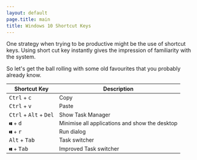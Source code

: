 ```yaml
---
layout: default
page.title: main
title: Windows 10 Shortcut Keys 
---
```


One strategy when trying to be productive might be the use of shortcut keys.  Using short cut key instantly gives the impression of familiarity with the system.

So let's get the ball rolling with some old favourites that you probably already know.


|Shortcut Key|Description|
|------------|-----------|
|<kbd>Ctrl</kbd> + <kbd>c</kbd>| Copy|
|<kbd>Ctrl</kbd> + <kbd>v</kbd>| Paste|
|<kbd>Ctrl</kbd> + <kbd>Alt</kbd> + <kbd>Del</kbd>| Show Task Manager|
|<kbd><img src="https://raw.githubusercontent.com/computamike/skills/main/assets/images/WindowsLogo.svg" width="8px"></kbd> + <kbd>d</kbd>| Minimise all applications and show the desktop|
|<kbd><img src="https://raw.githubusercontent.com/computamike/skills/main/assets/images/WindowsLogo.svg" width="8px"></kbd> + <kbd>r</kbd>| Run dialog|
|<kbd>Alt</kbd> + <kbd>Tab</kbd>| Task switcher|
|<kbd><img src="https://raw.githubusercontent.com/computamike/skills/main/assets/images/WindowsLogo.svg" width="8px"></kbd> + <kbd>Tab</kbd>| Improved Task switcher|

